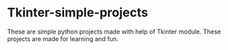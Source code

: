 # Tkinter-simple-projects
These are simple python projects made with help of Tkinter module.
These projects are made for learning and fun.
